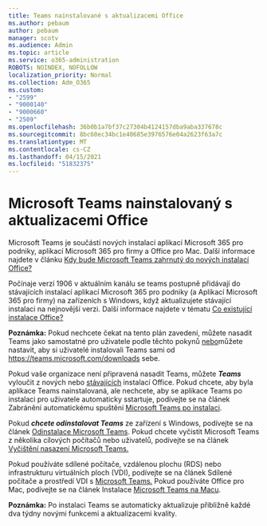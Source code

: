 ```yaml
---
title: Teams nainstalované s aktualizacemi Office
ms.author: pebaum
author: pebaum
manager: scotv
ms.audience: Admin
ms.topic: article
ms.service: o365-administration
ROBOTS: NOINDEX, NOFOLLOW
localization_priority: Normal
ms.collection: Adm_O365
ms.custom:
- "2599"
- "9000140"
- "9000660"
- "2509"
ms.openlocfilehash: 36b0b1a7bf37c27304b4124157dba9aba337678c
ms.sourcegitcommit: 8bc60ec34bc1e40685e3976576e04a2623f63a7c
ms.translationtype: MT
ms.contentlocale: cs-CZ
ms.lasthandoff: 04/15/2021
ms.locfileid: "51832375"
---
```

# <a name="microsoft-teams-installed-with-office-updates"></a>Microsoft Teams nainstalovaný s aktualizacemi Office

Microsoft Teams je součástí  nových instalací aplikací Microsoft 365 pro podniky, aplikací Microsoft 365 pro firmy a Office pro Mac. Další informace najdete v článku [Kdy bude Microsoft Teams zahrnutý do nových instalací Office?](https://docs.microsoft.com/deployoffice/teams-install#when-will-microsoft-teams-start-being-included-with-new-installations-of-microsoft-365-apps)

Počínaje verzí 1906 v aktuálním kanálu se teams  postupně přidávají do stávajících instalací aplikací Microsoft 365 pro podniky (a Aplikací Microsoft 365 pro firmy) na zařízeních s Windows, když aktualizujete stávající instalaci na nejnovější verzi. Další informace najdete v tématu [Co existující instalace Office?](https://docs.microsoft.com/deployoffice/teams-install#what-about-existing-installations-of-microsoft-365-apps)

**Poznámka:** Pokud nechcete čekat na tento plán zavedení, můžete nasadit Teams jako samostatné pro uživatele podle těchto pokynů [nebo](https://docs.microsoft.com/MicrosoftTeams/msi-deployment)můžete nastavit, aby si uživatelé instalovali Teams sami od https://teams.microsoft.com/downloads sebe.

Pokud vaše organizace není připravená nasadit Teams, [](https://docs.microsoft.com/deployoffice/teams-install#how-to-exclude-microsoft-teams-from-new-installations-of-microsoft-365-apps) můžete ***Teams*** vyloučit z nových nebo [stávajících](https://docs.microsoft.com/deployoffice/teams-install#use-group-policy-to-control-the-installation-of-microsoft-teams) instalací Office. Pokud chcete, aby byla aplikace Teams nainstalovaná, ale nechcete, aby se aplikace Teams po instalaci pro uživatele automaticky sstartuje, podívejte se na článek Zabránění automatickému spuštění [Microsoft Teams po instalaci](https://docs.microsoft.com/deployoffice/teams-install#use-group-policy-to-prevent-microsoft-teams-from-starting-automatically-after-installation).

Pokud ***chcete odinstalovat Teams*** ze zařízení s Windows, podívejte se na článek [Odinstalace Microsoft Teams](https://support.office.com/article/uninstall-microsoft-teams-3b159754-3c26-4952-abe7-57d27f5f4c81). Pokud chcete vyčistit Microsoft Teams z několika cílových počítačů nebo uživatelů, podívejte se na článek [Vyčištění nasazení Microsoft Teams.](https://docs.microsoft.com/microsoftteams/scripts/powershell-script-teams-deployment-clean-up)

Pokud používáte sdílené počítače, vzdálenou plochu (RDS) nebo infrastrukturu virtuálních ploch (VDI), podívejte se na článek Sdílené počítače a prostředí VDI s [Microsoft Teams.](https://docs.microsoft.com/deployoffice/teams-install#shared-computer-and-vdi-environments-with-microsoft-teams) Pokud používáte Office pro Mac, podívejte se na článek Instalace [Microsoft Teams na Macu](https://docs.microsoft.com/deployoffice/teams-install#microsoft-teams-installations-on-a-mac).

**Poznámka:** Po instalaci Teams se [](https://docs.microsoft.com/deployoffice/teams-install#feature-and-quality-updates-for-microsoft-teams) automaticky aktualizuje přibližně každé dva týdny novými funkcemi a aktualizacemi kvality. 